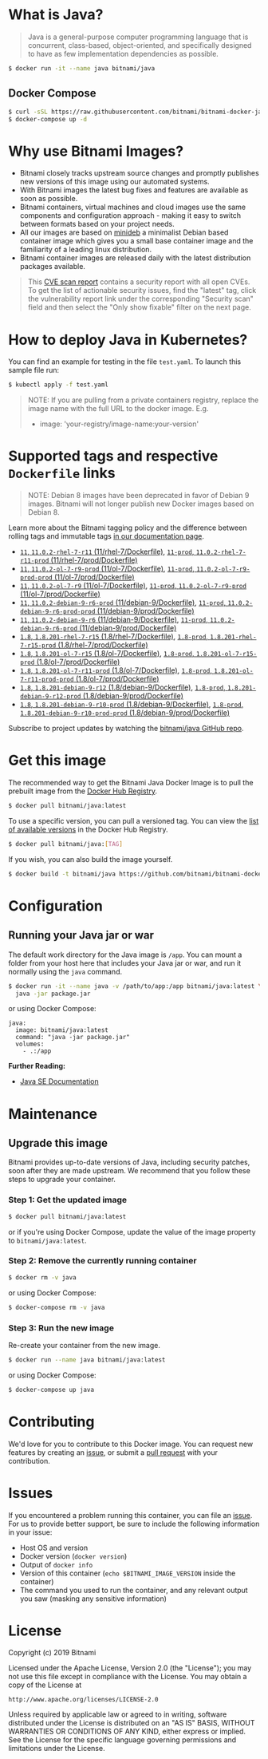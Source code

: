 # What is Java?

> Java is a general-purpose computer programming language that is concurrent, class-based, object-oriented, and specifically designed to have as few implementation dependencies as possible.

```bash
$ docker run -it --name java bitnami/java
```

## Docker Compose

```bash
$ curl -sSL https://raw.githubusercontent.com/bitnami/bitnami-docker-java/master/docker-compose.yml > docker-compose.yml
$ docker-compose up -d
```

# Why use Bitnami Images?

* Bitnami closely tracks upstream source changes and promptly publishes new versions of this image using our automated systems.
* With Bitnami images the latest bug fixes and features are available as soon as possible.
* Bitnami containers, virtual machines and cloud images use the same components and configuration approach - making it easy to switch between formats based on your project needs.
* All our images are based on [minideb](https://github.com/bitnami/minideb) a minimalist Debian based container image which gives you a small base container image and the familiarity of a leading linux distribution.
* Bitnami container images are released daily with the latest distribution packages available.


> This [CVE scan report](https://quay.io/repository/bitnami/java?tab=tags) contains a security report with all open CVEs. To get the list of actionable security issues, find the "latest" tag, click the vulnerability report link under the corresponding "Security scan" field and then select the "Only show fixable" filter on the next page.

# How to deploy Java in Kubernetes?

You can find an example for testing in the file `test.yaml`. To launch this sample file run:

```bash
$ kubectl apply -f test.yaml
```

> NOTE: If you are pulling from a private containers registry, replace the image name with the full URL to the docker image. E.g.
>
> - image: 'your-registry/image-name:your-version'

# Supported tags and respective `Dockerfile` links

> NOTE: Debian 8 images have been deprecated in favor of Debian 9 images. Bitnami will not longer publish new Docker images based on Debian 8.

Learn more about the Bitnami tagging policy and the difference between rolling tags and immutable tags [in our documentation page](https://docs.bitnami.com/containers/how-to/understand-rolling-tags-containers/).


- [`11`, `11.0.2-rhel-7-r11` (11/rhel-7/Dockerfile)](https://github.com/bitnami/bitnami-docker-java/blob/11.0.2-rhel-7-r11/11/rhel-7/Dockerfile), [`11-prod`, `11.0.2-rhel-7-r11-prod` (11/rhel-7/prod/Dockerfile)](https://github.com/bitnami/bitnami-docker-java/blob/11.0.2-rhel-7-r11/11/rhel-7/prod/Dockerfile)
- [`11`, `11.0.2-ol-7-r9-prod` (11/ol-7/Dockerfile)](https://github.com/bitnami/bitnami-docker-java/blob/11.0.2-ol-7-r9-prod/11/ol-7/Dockerfile), [`11-prod`, `11.0.2-ol-7-r9-prod-prod` (11/ol-7/prod/Dockerfile)](https://github.com/bitnami/bitnami-docker-java/blob/11.0.2-ol-7-r9-prod/11/ol-7/prod/Dockerfile)
- [`11`, `11.0.2-ol-7-r9` (11/ol-7/Dockerfile)](https://github.com/bitnami/bitnami-docker-java/blob/11.0.2-ol-7-r9/11/ol-7/Dockerfile), [`11-prod`, `11.0.2-ol-7-r9-prod` (11/ol-7/prod/Dockerfile)](https://github.com/bitnami/bitnami-docker-java/blob/11.0.2-ol-7-r9/11/ol-7/prod/Dockerfile)
- [`11`, `11.0.2-debian-9-r6-prod` (11/debian-9/Dockerfile)](https://github.com/bitnami/bitnami-docker-java/blob/11.0.2-debian-9-r6-prod/11/debian-9/Dockerfile), [`11-prod`, `11.0.2-debian-9-r6-prod-prod` (11/debian-9/prod/Dockerfile)](https://github.com/bitnami/bitnami-docker-java/blob/11.0.2-debian-9-r6-prod/11/debian-9/prod/Dockerfile)
- [`11`, `11.0.2-debian-9-r6` (11/debian-9/Dockerfile)](https://github.com/bitnami/bitnami-docker-java/blob/11.0.2-debian-9-r6/11/debian-9/Dockerfile), [`11-prod`, `11.0.2-debian-9-r6-prod` (11/debian-9/prod/Dockerfile)](https://github.com/bitnami/bitnami-docker-java/blob/11.0.2-debian-9-r6/11/debian-9/prod/Dockerfile)
- [`1.8`, `1.8.201-rhel-7-r15` (1.8/rhel-7/Dockerfile)](https://github.com/bitnami/bitnami-docker-java/blob/1.8.201-rhel-7-r15/1.8/rhel-7/Dockerfile), [`1.8-prod`, `1.8.201-rhel-7-r15-prod` (1.8/rhel-7/prod/Dockerfile)](https://github.com/bitnami/bitnami-docker-java/blob/1.8.201-rhel-7-r15/1.8/rhel-7/prod/Dockerfile)
- [`1.8`, `1.8.201-ol-7-r15` (1.8/ol-7/Dockerfile)](https://github.com/bitnami/bitnami-docker-java/blob/1.8.201-ol-7-r15/1.8/ol-7/Dockerfile), [`1.8-prod`, `1.8.201-ol-7-r15-prod` (1.8/ol-7/prod/Dockerfile)](https://github.com/bitnami/bitnami-docker-java/blob/1.8.201-ol-7-r15/1.8/ol-7/prod/Dockerfile)
- [`1.8`, `1.8.201-ol-7-r11-prod` (1.8/ol-7/Dockerfile)](https://github.com/bitnami/bitnami-docker-java/blob/1.8.201-ol-7-r11-prod/1.8/ol-7/Dockerfile), [`1.8-prod`, `1.8.201-ol-7-r11-prod-prod` (1.8/ol-7/prod/Dockerfile)](https://github.com/bitnami/bitnami-docker-java/blob/1.8.201-ol-7-r11-prod/1.8/ol-7/prod/Dockerfile)
- [`1.8`, `1.8.201-debian-9-r12` (1.8/debian-9/Dockerfile)](https://github.com/bitnami/bitnami-docker-java/blob/1.8.201-debian-9-r12/1.8/debian-9/Dockerfile), [`1.8-prod`, `1.8.201-debian-9-r12-prod` (1.8/debian-9/prod/Dockerfile)](https://github.com/bitnami/bitnami-docker-java/blob/1.8.201-debian-9-r12/1.8/debian-9/prod/Dockerfile)
- [`1.8`, `1.8.201-debian-9-r10-prod` (1.8/debian-9/Dockerfile)](https://github.com/bitnami/bitnami-docker-java/blob/1.8.201-debian-9-r10-prod/1.8/debian-9/Dockerfile), [`1.8-prod`, `1.8.201-debian-9-r10-prod-prod` (1.8/debian-9/prod/Dockerfile)](https://github.com/bitnami/bitnami-docker-java/blob/1.8.201-debian-9-r10-prod/1.8/debian-9/prod/Dockerfile)

Subscribe to project updates by watching the [bitnami/java GitHub repo](https://github.com/bitnami/bitnami-docker-java).

# Get this image

The recommended way to get the Bitnami Java Docker Image is to pull the prebuilt image from the [Docker Hub Registry](https://hub.docker.com/r/bitnami/java).

```bash
$ docker pull bitnami/java:latest
```

To use a specific version, you can pull a versioned tag. You can view the [list of available versions](https://hub.docker.com/r/bitnami/java/tags/) in the Docker Hub Registry.

```bash
$ docker pull bitnami/java:[TAG]
```

If you wish, you can also build the image yourself.

```bash
$ docker build -t bitnami/java https://github.com/bitnami/bitnami-docker-java.git
```

# Configuration

## Running your Java jar or war

The default work directory for the Java image is `/app`. You can mount a folder from your host here that includes your Java jar or war, and run it normally using the `java` command.

```bash
$ docker run -it --name java -v /path/to/app:/app bitnami/java:latest \
  java -jar package.jar
```

or using Docker Compose:

```
java:
  image: bitnami/java:latest
  command: "java -jar package.jar"
  volumes:
    - .:/app
```

**Further Reading:**

  - [Java SE Documentation](https://docs.oracle.com/javase/8/docs/api/)

# Maintenance

## Upgrade this image

Bitnami provides up-to-date versions of Java, including security patches, soon after they are made upstream. We recommend that you follow these steps to upgrade your container.

### Step 1: Get the updated image

```bash
$ docker pull bitnami/java:latest
```

or if you're using Docker Compose, update the value of the image property to `bitnami/java:latest`.

### Step 2: Remove the currently running container

```bash
$ docker rm -v java
```

or using Docker Compose:

```bash
$ docker-compose rm -v java
```

### Step 3: Run the new image

Re-create your container from the new image.

```bash
$ docker run --name java bitnami/java:latest
```

or using Docker Compose:

```bash
$ docker-compose up java
```

# Contributing

We'd love for you to contribute to this Docker image. You can request new features by creating an [issue](https://github.com/bitnami/bitnami-docker-java/issues), or submit a [pull request](https://github.com/bitnami/bitnami-docker-java/pulls) with your contribution.

# Issues

If you encountered a problem running this container, you can file an [issue](https://github.com/bitnami/bitnami-docker-java/issues). For us to provide better support, be sure to include the following information in your issue:

- Host OS and version
- Docker version (`docker version`)
- Output of `docker info`
- Version of this container (`echo $BITNAMI_IMAGE_VERSION` inside the container)
- The command you used to run the container, and any relevant output you saw (masking any sensitive
information)

# License

Copyright (c) 2019 Bitnami

Licensed under the Apache License, Version 2.0 (the "License");
you may not use this file except in compliance with the License.
You may obtain a copy of the License at

    http://www.apache.org/licenses/LICENSE-2.0

Unless required by applicable law or agreed to in writing, software
distributed under the License is distributed on an "AS IS" BASIS,
WITHOUT WARRANTIES OR CONDITIONS OF ANY KIND, either express or implied.
See the License for the specific language governing permissions and
limitations under the License.
